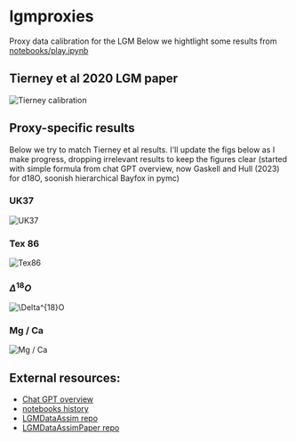 # lgmproxies
Proxy data calibration for the LGM
Below we hightlight some results from [notebooks/play.ipynb](notebooks/play.ipynb)

## Tierney et al 2020 LGM paper

![Tierney calibration](images/tierney_calibration.png)


## Proxy-specific results

Below we try to match Tierney et al results. I'll update the figs below as I make progress, dropping irrelevant results to keep the figures clear (started with simple formula from chat GPT overview, now Gaskell and Hull (2023) for d18O, soonish hierarchical Bayfox in pymc)

### UK37
![UK37](images/uk37_calibration.png)

### Tex 86
![Tex86](images/tex86_calibration.png)

### $\Delta^{18}O$
![$\Delta^{18}O$](images/delo_calibration.png)

### Mg / Ca
![Mg / Ca](images/mg_calibration.png)

## External resources:

- [Chat GPT overview](https://chatgpt.com/share/682f9b2c-ab58-8008-9a48-dbffbbdbf2e9)
- [notebooks history](http://134.1.7.52/albedo/lgmproxies/html)
- [LGMDataAssim repo](https://github.com/awi-esc/LGMDataAssim)
- [LGMDataAssimPaper repo](https://github.com/awi-esc/LGMDataAssimPaper)